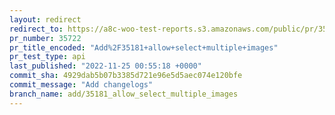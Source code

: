 ```yaml
---
layout: redirect
redirect_to: https://a8c-woo-test-reports.s3.amazonaws.com/public/pr/35722/api/index.html
pr_number: 35722
pr_title_encoded: "Add%2F35181+allow+select+multiple+images"
pr_test_type: api
last_published: "2022-11-25 00:55:18 +0000"
commit_sha: 4929dab5b07b3385d721e96e5d5aec074e120bfe
commit_message: "Add changelogs"
branch_name: add/35181_allow_select_multiple_images
---
```

